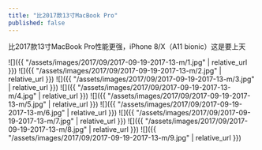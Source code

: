 ```yaml
---
title: "比2017款13寸MacBook Pro"
published: false
---
```

比2017款13寸MacBook Pro性能更强，iPhone 8/X（A11 bionic）这是要上天



![]({{ "/assets/images/2017/09/2017-09-19-2017-13-m/1.jpg" | relative_url }})
![]({{ "/assets/images/2017/09/2017-09-19-2017-13-m/2.jpg" | relative_url }})
![]({{ "/assets/images/2017/09/2017-09-19-2017-13-m/3.jpg" | relative_url }})
![]({{ "/assets/images/2017/09/2017-09-19-2017-13-m/4.jpg" | relative_url }})
![]({{ "/assets/images/2017/09/2017-09-19-2017-13-m/5.jpg" | relative_url }})
![]({{ "/assets/images/2017/09/2017-09-19-2017-13-m/6.jpg" | relative_url }})
![]({{ "/assets/images/2017/09/2017-09-19-2017-13-m/7.jpg" | relative_url }})
![]({{ "/assets/images/2017/09/2017-09-19-2017-13-m/8.jpg" | relative_url }})
![]({{ "/assets/images/2017/09/2017-09-19-2017-13-m/9.jpg" | relative_url }})

